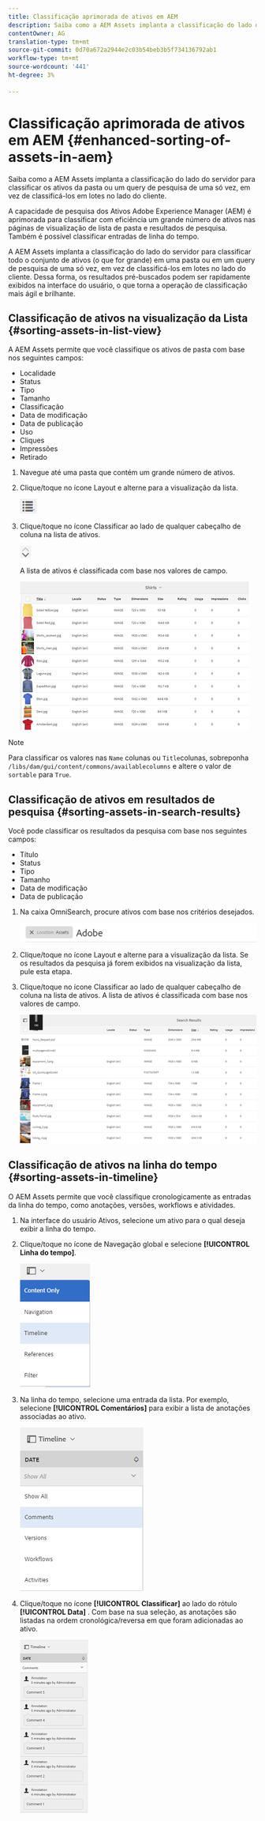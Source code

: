 ```yaml
---
title: Classificação aprimorada de ativos em AEM
description: Saiba como a AEM Assets implanta a classificação do lado do servidor para classificar os ativos da pasta ou um query de pesquisa de uma só vez, em vez de classificá-los em lotes no lado do cliente.
contentOwner: AG
translation-type: tm+mt
source-git-commit: 0d70a672a2944e2c03b54beb3b5f734136792ab1
workflow-type: tm+mt
source-wordcount: '441'
ht-degree: 3%

---
```



# Classificação aprimorada de ativos em AEM {#enhanced-sorting-of-assets-in-aem}

Saiba como a AEM Assets implanta a classificação do lado do servidor para classificar os ativos da pasta ou um query de pesquisa de uma só vez, em vez de classificá-los em lotes no lado do cliente.

A capacidade de pesquisa dos Ativos Adobe Experience Manager (AEM) é aprimorada para classificar com eficiência um grande número de ativos nas páginas de visualização de lista de pasta e resultados de pesquisa. Também é possível classificar entradas de linha do tempo.

A AEM Assets implanta a classificação do lado do servidor para classificar todo o conjunto de ativos (o que for grande) em uma pasta ou em um query de pesquisa de uma só vez, em vez de classificá-los em lotes no lado do cliente. Dessa forma, os resultados pré-buscados podem ser rapidamente exibidos na interface do usuário, o que torna a operação de classificação mais ágil e brilhante.

## Classificação de ativos na visualização da Lista {#sorting-assets-in-list-view}

A AEM Assets permite que você classifique os ativos de pasta com base nos seguintes campos:

* Localidade
* Status
* Tipo
* Tamanho
* Classificação
* Data de modificação
* Data de publicação
* Uso
* Cliques
* Impressões
* Retirado

1. Navegue até uma pasta que contém um grande número de ativos.
1. Clique/toque no ícone Layout e alterne para a visualização da lista.

   ![chlimage_1-394](assets/chlimage_1-394.png)

1. Clique/toque no ícone Classificar ao lado de qualquer cabeçalho de coluna na lista de ativos.

   ![chlimage_1-395](assets/chlimage_1-395.png)

   A lista de ativos é classificada com base nos valores de campo.

   ![chlimage_1-396](assets/chlimage_1-396.png)

>[!NOTE]
>
>Para classificar os valores nas `Name` colunas ou `Title`colunas, sobreponha `/libs/dam/gui/content/commons/availablecolumns` e altere o valor de `sortable` para `True`.

## Classificação de ativos em resultados de pesquisa {#sorting-assets-in-search-results}

Você pode classificar os resultados da pesquisa com base nos seguintes campos:

* Título
* Status
* Tipo
* Tamanho
* Data de modificação
* Data de publicação

1. Na caixa OmniSearch, procure ativos com base nos critérios desejados.

   ![chlimage_1-397](assets/chlimage_1-397.png)

1. Clique/toque no ícone Layout e alterne para a visualização da lista. Se os resultados da pesquisa já forem exibidos na visualização da lista, pule esta etapa.
1. Clique/toque no ícone Classificar ao lado de qualquer cabeçalho de coluna na lista de ativos. A lista de ativos é classificada com base nos valores de campo.

   ![chlimage_1-398](assets/chlimage_1-398.png)

## Classificação de ativos na linha do tempo {#sorting-assets-in-timeline}

O AEM Assets permite que você classifique cronologicamente as entradas da linha do tempo, como anotações, versões, workflows e atividades.

1. Na interface do usuário Ativos, selecione um ativo para o qual deseja exibir a linha do tempo.
1. Clique/toque no ícone de Navegação global e selecione **[!UICONTROL Linha do tempo]**.

   ![chlimage_1-399](assets/chlimage_1-399.png)

1. Na linha do tempo, selecione uma entrada da lista. Por exemplo, selecione **[!UICONTROL Comentários]** para exibir a lista de anotações associadas ao ativo.

   ![chlimage_1-400](assets/chlimage_1-400.png)

1. Clique/toque no ícone **[!UICONTROL Classificar]** ao lado do rótulo **[!UICONTROL Data]** . Com base na sua seleção, as anotações são listadas na ordem cronológica/reversa em que foram adicionadas ao ativo.

   ![chlimage_1-401](assets/chlimage_1-401.png)

